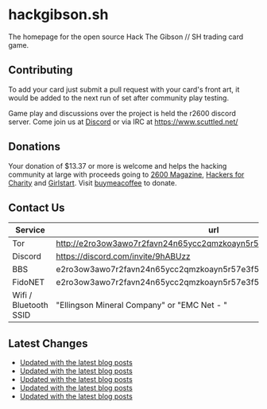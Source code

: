 # hackgibson.sh
The homepage for the open source Hack The Gibson // SH trading card game.


## Contributing

To add your card just submit a pull request with your card's front art, it would be added to the next run of set after community play testing.

Game play and discussions over the project is held the r2600 discord server. Come join us at [Discord](https://discord.com/invite/9hABUzz) or via IRC at https://www.scuttled.net/


## Donations

Your donation of $13.37 or more is welcome and helps the hacking community at large with proceeds going to [2600 Magazine](https://2600.com/), [Hackers for Charity](https://hackersforcharity.org) and [Girlstart](https://girlstart.org).  Visit [buymeacoffee](https://www.buymeacoffee.com/hackgibson.sh) to donate.


## Contact Us

Service | url
-|-
Tor | http://e2ro3ow3awo7r2favn24n65ycc2qmzkoayn5r57e3f56nvjwdcgg32ad.onion
Discord | https://discord.com/invite/9hABUzz
BBS | e2ro3ow3awo7r2favn24n65ycc2qmzkoayn5r57e3f56nvjwdcgg32ad.onion:23
FidoNET | e2ro3ow3awo7r2favn24n65ycc2qmzkoayn5r57e3f56nvjwdcgg32ad.onion:24554
Wifi / Bluetooth SSID | "Ellingson Mineral Company" or "EMC Net - <fidonet address>"

## Latest Changes
<!-- BLOG-POST-LIST:START -->
- [Updated with the latest blog posts](https://github.com/DFW2600/hackgibson.sh/commit/c439f085ef03d128fb99da99f8deb01a943dd100)
- [Updated with the latest blog posts](https://github.com/DFW2600/hackgibson.sh/commit/8750c4fab79a0f76d6caaf3db7ebc1b2f7c9d020)
- [Updated with the latest blog posts](https://github.com/DFW2600/hackgibson.sh/commit/52a90af7dad1fb8fbfbf5c8ff3e192a7f38f1f06)
- [Updated with the latest blog posts](https://github.com/DFW2600/hackgibson.sh/commit/826c41d9e825e0f562017527b2c589df7b9735ba)
- [Updated with the latest blog posts](https://github.com/DFW2600/hackgibson.sh/commit/c4f99c5497a16919d2d8815e0a2e5bf0c8ced179)
<!-- BLOG-POST-LIST:END -->
